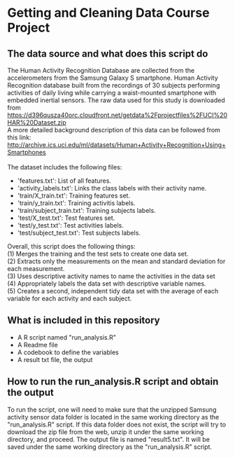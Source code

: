 # Getting and Cleaning Data Course Project
## The data source and what does this script do
The Human Activity Recognition Database are collected from the accelerometers from the Samsung Galaxy S smartphone. Human Activity Recognition database built from the recordings of 30 subjects performing activities of daily living while carrying a waist-mounted smartphone with embedded inertial sensors. The raw data used for this study is downloaded from https://d396qusza40orc.cloudfront.net/getdata%2Fprojectfiles%2FUCI%20HAR%20Dataset.zip
<br>A more detailed background description of this data can be followed from this link: http://archive.ics.uci.edu/ml/datasets/Human+Activity+Recognition+Using+Smartphones <br></br>
The dataset includes the following files:
<ul>
<li>'features.txt': List of all features.</li>
<li>'activity_labels.txt': Links the class labels with their activity name.</li>
<li>'train/X_train.txt': Training features set.</li>
<li>'train/y_train.txt': Training activitis labels.</li>
<li>'train/subject_train.txt': Training subjects labels.</li>
<li>'test/X_test.txt': Test features set.</li>
<li>'test/y_test.txt': Test activities labels.</li>
<li>'test/subject_test.txt': Test subjects labels.</li>
</ul>

Overall, this script does the following things: <br>
(1) Merges the training and the test sets to create one data set. <br>
(2) Extracts only the measurements on the mean and standard deviation for each measurement.<br>
(3) Uses descriptive activity names to name the activities in the data set<br>
(4) Appropriately labels the data set with descriptive variable names.<br>
(5) Creates a second, independent tidy data set with the average of each variable for each activity and each subject.<br>

## What is included in this repository
- A R script named "run_analysis.R"
- A Readme file
- A codebook to define the variables
- A result txt file, the output 

## How to run the run_analysis.R script and obtain the output
To run the script, one will need to make sure that the unzipped Samsung activity sensor data folder is located in the same working directory as the "run_analysis.R" script. If this data folder does not exist, the script will try to download the zip file from the web,  unzip it under the same working directory, and proceed. The output file is named "result5.txt". It will be saved under the same working directory as the "run_analysis.R" script.






